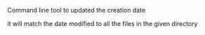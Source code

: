 Command line tool to updated the creation date

it will match the date modified to all the files in the given directory